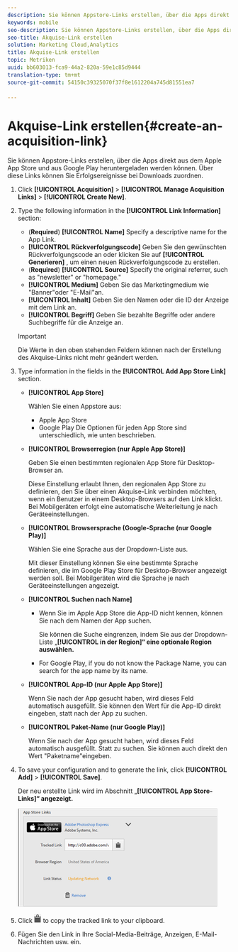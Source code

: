 ```yaml
---
description: Sie können Appstore-Links erstellen, über die Apps direkt aus dem Apple App Store und aus Google Play heruntergeladen werden können. Über diese Links können Sie Erfolgsereignisse bei Downloads zuordnen.
keywords: mobile
seo-description: Sie können Appstore-Links erstellen, über die Apps direkt aus dem Apple App Store und aus Google Play heruntergeladen werden können. Über diese Links können Sie Erfolgsereignisse bei Downloads zuordnen.
seo-title: Akquise-Link erstellen
solution: Marketing Cloud,Analytics
title: Akquise-Link erstellen
topic: Metriken
uuid: bb603013-fca9-44a2-820a-59e1c85d9444
translation-type: tm+mt
source-git-commit: 54150c39325070f37f8e1612204a745d81551ea7

---
```



# Akquise-Link erstellen{#create-an-acquisition-link}

Sie können Appstore-Links erstellen, über die Apps direkt aus dem Apple App Store und aus Google Play heruntergeladen werden können. Über diese Links können Sie Erfolgsereignisse bei Downloads zuordnen.

1. Click **[!UICONTROL Acquisition]** &gt; **[!UICONTROL Manage Acquisition Links]** &gt; **[!UICONTROL Create New]**.
1. Type the following information in the **[!UICONTROL Link Information]** section:

   * (**Required**) **[!UICONTROL Name]**
Specify a descriptive name for the App Link.
   * **[!UICONTROL Rückverfolgungscode]** Geben Sie den gewünschten Rückverfolgungscode an oder klicken Sie auf **[!UICONTROL Generieren]** , um einen neuen Rückverfolgungscode zu erstellen.
   * (**Required**) **[!UICONTROL Source]**
Specify the original referrer, such as "newsletter" or "homepage."
   * **[!UICONTROL Medium]** Geben Sie das Marketingmedium wie "Banner"oder "E-Mail"an.
   * **[!UICONTROL Inhalt]** Geben Sie den Namen oder die ID der Anzeige mit dem Link an.
   * **[!UICONTROL Begriff]** Geben Sie bezahlte Begriffe oder andere Suchbegriffe für die Anzeige an.
   >[!IMPORTANT]
   >
   >Die Werte in den oben stehenden Feldern können nach der Erstellung des Akquise-Links nicht mehr geändert werden.

1. Type information in the fields in the **[!UICONTROL Add App Store Link]** section.

   * **[!UICONTROL App Store]**

      Wählen Sie einen Appstore aus:
      * Apple App Store
      * Google Play
      Die Optionen für jeden App Store sind unterschiedlich, wie unten beschrieben.

   * **[!UICONTROL Browserregion (nur Apple App Store)]**

      Geben Sie einen bestimmten regionalen App Store für Desktop-Browser an.

      Diese Einstellung erlaubt Ihnen, den regionalen App Store zu definieren, den Sie über einen Akquise-Link verbinden möchten, wenn ein Benutzer in einem Desktop-Browsers auf den Link klickt. Bei Mobilgeräten erfolgt eine automatische Weiterleitung je nach Geräteeinstellungen.

   * **[!UICONTROL Browsersprache (Google-Sprache (nur Google Play)]**

      Wählen Sie eine Sprache aus der Dropdown-Liste aus.

      Mit dieser Einstellung können Sie eine bestimmte Sprache definieren, die im Google Play Store für Desktop-Browser angezeigt werden soll. Bei Mobilgeräten wird die Sprache je nach Geräteeinstellungen angezeigt.

   * **[!UICONTROL Suchen nach Name]**

      * Wenn Sie im Apple App Store die App-ID nicht kennen, können Sie nach dem Namen der App suchen.

         Sie können die Suche eingrenzen, indem Sie aus der Dropdown-Liste „**[!UICONTROL in der Region]“ eine optionale Region auswählen.**

      * For Google Play, if you do not know the Package Name, you can search for the app name by its name.
   * **[!UICONTROL App-ID (nur Apple App Store)]**

      Wenn Sie nach der App gesucht haben, wird dieses Feld automatisch ausgefüllt. Sie können den Wert für die App-ID direkt eingeben, statt nach der App zu suchen.

   * **[!UICONTROL Paket-Name (nur Google Play)]**

      Wenn Sie nach der App gesucht haben, wird dieses Feld automatisch ausgefüllt. Statt zu suchen. Sie können auch direkt den Wert "Paketname"eingeben.



1. To save your configuration and to generate the link, click **[!UICONTROL Add]** &gt; **[!UICONTROL Save]**.

   Der neu erstellte Link wird im Abschnitt „**[!UICONTROL App Store-Links]“ angezeigt.**

   ![Link speichern](assets/apps_store_links.png)

1. Click ![clipboard icon](assets/icon_clipboard.png) to copy the tracked link to your clipboard.

1. Fügen Sie den Link in Ihre Social-Media-Beiträge, Anzeigen, E-Mail-Nachrichten usw. ein.